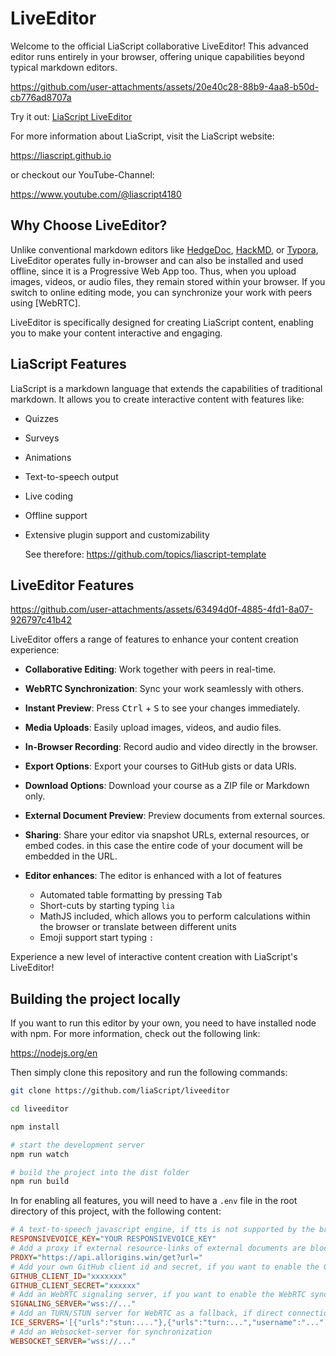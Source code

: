 # LiveEditor

Welcome to the official LiaScript collaborative LiveEditor! This advanced editor runs entirely in your browser, offering unique capabilities beyond typical markdown editors.

https://github.com/user-attachments/assets/20e40c28-88b9-4aa8-b50d-cb776ad8707a

Try it out: [LiaScript LiveEditor](https://liascript.github.io/LiveEditor/)

For more information about LiaScript, visit the LiaScript website:

https://liascript.github.io

or checkout our YouTube-Channel:

https://www.youtube.com/@liascript4180

## Why Choose LiveEditor?

Unlike conventional markdown editors like [HedgeDoc](https://hedgedoc.org), [HackMD](https://hackmd.io), or [Typora](https://typora.io/), LiveEditor operates fully in-browser and can also be installed and used offline, since it is a Progressive Web App too. Thus, when you upload images, videos, or audio files, they remain stored within your browser. If you switch to online editing mode, you can synchronize your work with peers using [WebRTC].

LiveEditor is specifically designed for creating LiaScript content, enabling you to make your content interactive and engaging.

## LiaScript Features

LiaScript is a markdown language that extends the capabilities of traditional markdown. It allows you to create interactive content with features like:

- Quizzes
- Surveys
- Animations
- Text-to-speech output
- Live coding
- Offline support
- Extensive plugin support and customizability

  See therefore: https://github.com/topics/liascript-template

## LiveEditor Features

https://github.com/user-attachments/assets/63494d0f-4885-4fd1-8a07-926797c41b42

LiveEditor offers a range of features to enhance your content creation experience:

- **Collaborative Editing**: Work together with peers in real-time.
- **WebRTC Synchronization**: Sync your work seamlessly with others.
- **Instant Preview**: Press <kbd>Ctrl</kbd> + <kbd>S</kbd> to see your changes immediately.
- **Media Uploads**: Easily upload images, videos, and audio files.
- **In-Browser Recording**: Record audio and video directly in the browser.
- **Export Options**: Export your courses to GitHub gists or data URIs.
- **Download Options**: Download your course as a ZIP file or Markdown only.
- **External Document Preview**: Preview documents from external sources.
- **Sharing**: Share your editor via snapshot URLs, external resources, or embed codes.
  in this case the entire code of your document will be embedded in the URL.
- **Editor enhances**: The editor is enhanced with a lot of features

  - Automated table formatting by pressing <kbd>Tab</kbd>
  - Short-cuts by starting typing `lia`
  - MathJS included, which allows you to perform calculations within the browser or translate between different units
  - Emoji support start typing `:`

Experience a new level of interactive content creation with LiaScript's LiveEditor!

## Building the project locally

If you want to run this editor by your own, you need to have installed node with npm.
For more information, check out the following link:

https://nodejs.org/en

Then simply clone this repository and run the following commands:

```bash
git clone https://github.com/liaScript/liveeditor

cd liveeditor

npm install

# start the development server
npm run watch

# build the project into the dist folder
npm run build
```

In for enabling all features, you will need to have a `.env` file in the root directory of this project, with the following content:

```ini
# A text-to-speech javascript engine, if tts is not supported by the browser
RESPONSIVEVOICE_KEY="YOUR RESPONSIVEVOICE_KEY"
# Add a proxy if external resource-links of external documents are blocked by CORS
PROXY="https://api.allorigins.win/get?url="
# Add your own GitHub client id and secret, if you want to enable the GitHub export
GITHUB_CLIENT_ID="xxxxxxx"
GITHUB_CLIENT_SECRET="xxxxxx"
# Add an WebRTC signaling server, if you want to enable the WebRTC synchronization
SIGNALING_SERVER="wss://..."
# Add an TURN/STUN server for WebRTC as a fallback, if direct connections are not possible
ICE_SERVERS='[{"urls":"stun:...."},{"urls":"turn:...","username":"...","credential":"...}, ...]'
# Add an Websocket-server for synchronization
WEBSOCKET_SERVER="wss://..."
```
